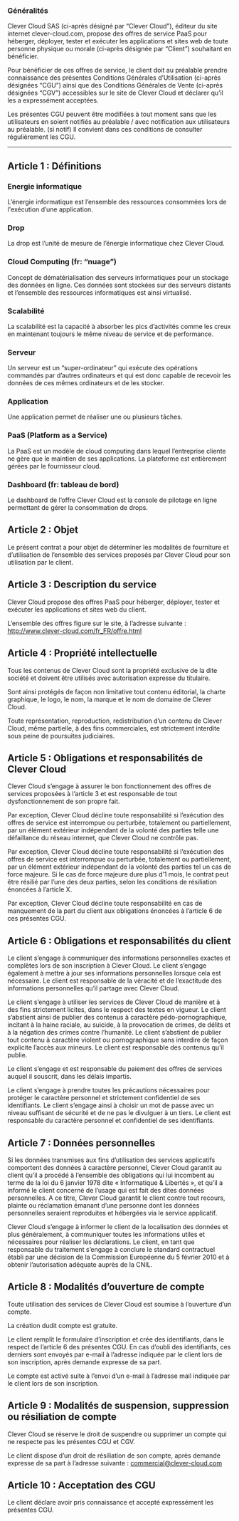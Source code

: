 ### Généralités

Clever Cloud SAS (ci-après désigné par “Clever Cloud”), éditeur du site internet clever-cloud.com, propose des offres de service PaaS pour héberger, déployer, tester et exécuter les applications et sites web de toute personne physique ou morale (ci-après désignée par “Client”) souhaitant en bénéficier.

Pour bénéficier de ces offres de service, le client doit au préalable prendre connaissance des présentes Conditions Générales d’Utilisation (ci-après désignées “CGU”) ainsi que des Conditions Générales de Vente (ci-après désignées “CGV”) accessibles sur le site de Clever Cloud et déclarer qu’il les a expressément acceptées.

Les présentes CGU peuvent être modifiées à tout moment sans que les utilisateurs en soient notifiés au préalable / avec notification aux utilisateurs au préalable. (si notif) Il convient dans ces conditions de consulter régulièrement les CGU.

---

## Article 1 : Définitions

### Energie informatique
L’énergie informatique est l’ensemble des ressources consommées lors de l'exécution d’une application.

### Drop
La drop est l’unité de mesure de l’énergie informatique chez Clever Cloud.

### Cloud Computing (fr: “nuage”)
Concept de dématérialisation des serveurs informatiques pour un stockage des données en ligne. Ces données sont stockées sur des serveurs distants et l’ensemble des ressources informatiques est ainsi virtualisé.

### Scalabilité
La scalabilité est la capacité à absorber les pics d’activités comme les creux en maintenant toujours le même niveau de service et de performance.

### Serveur
Un serveur est un “super-ordinateur” qui exécute des opérations commandés par d’autres ordinateurs et qui est donc capable de recevoir les données de ces mêmes ordinateurs et de les stocker.

### Application
Une application permet de réaliser une ou plusieurs tâches.

### PaaS (Platform as a Service)
La PaaS est un modèle de cloud computing dans lequel l’entreprise cliente ne gère que le maintien de ses applications. La plateforme est entièrement gérées par le fournisseur cloud.

### Dashboard (fr: tableau de bord)
Le dashboard de l’offre Clever Cloud est la console de pilotage en ligne permettant de gérer la consommation de drops.

## Article 2 : Objet

Le présent contrat a pour objet de déterminer les modalités de fourniture et d’utilisation de l’ensemble des services proposés par Clever Cloud pour son utilisation par le client.

## Article 3 : Description du service

Clever Cloud propose des offres PaaS pour héberger, déployer, tester et exécuter les applications et sites web du client.

L’ensemble des offres figure sur le site, à l’adresse suivante : http://www.clever-cloud.com/fr_FR/offre.html

## Article 4 : Propriété intellectuelle

Tous les contenus de Clever Cloud sont la propriété exclusive de la dite société et doivent être utilisés avec autorisation expresse du titulaire.

Sont ainsi protégés de façon non limitative tout contenu éditorial, la charte graphique, le logo, le nom, la marque et le nom de domaine de Clever Cloud.

Toute représentation, reproduction, redistribution d’un contenu de Clever Cloud, même partielle, à des fins commerciales, est strictement interdite sous peine de poursuites judiciaires.

## Article 5 : Obligations et responsabilités de Clever Cloud

Clever Cloud s’engage à assurer le bon fonctionnement des offres de services proposées à l’article 3 et est responsable de tout dysfonctionnement de son propre fait.

Par exception, Clever Cloud décline toute responsabilité si l’exécution des offres de service est interrompue ou perturbée, totalement ou partiellement, par un élément extérieur indépendant de la volonté des parties telle une défaillance du réseau internet, que Clever Cloud ne contrôle pas.

Par exception, Clever Cloud décline toute responsabilité si l’exécution des offres de service est interrompue ou perturbée, totalement ou partiellement, par un élément extérieur indépendant de la volonté des parties tel un cas de force majeure. Si le cas de force majeure dure plus d’1 mois, le contrat peut être résilié par l’une des deux parties, selon les conditions de résiliation énoncées à l’article X.

Par exception, Clever Cloud décline toute responsabilité en cas de manquement de la part du client aux obligations énoncées à l’article 6 de ces présentes CGU.

## Article 6 : Obligations et responsabilités du client

Le client s’engage à communiquer des informations personnelles exactes et complètes lors de son inscription à Clever Cloud. Le client s’engage également à mettre à jour ses informations personnelles lorsque cela est nécessaire.
Le client est responsable de la véracité et de l’exactitude des informations personnelles qu’il partage avec Clever Cloud.

Le client s’engage à utiliser les services de Clever Cloud de manière et à des fins strictement licites, dans le respect des textes en vigueur. Le client s’abstient ainsi de publier des contenus à caractère pédo-pornographique, incitant à la haine raciale, au suicide, à la provocation de crimes, de délits et à la négation des crimes contre l’humanité. Le client s’abstient de publier tout contenu à caractère violent ou pornographique sans interdire de façon explicite l’accès aux mineurs.
Le client est responsable des contenus qu’il publie.

Le client s’engage et est responsable du paiement des offres de services auquel il souscrit, dans les délais impartis.

Le client s’engage à prendre toutes les précautions nécessaires pour protéger le caractère personnel et strictement confidentiel de ses identifiants. Le client s’engage ainsi à choisir un mot de passe avec un niveau suffisant de sécurité et de ne pas le divulguer à un tiers.
Le client est responsable du caractère personnel et confidentiel de ses identifiants.

## Article 7 : Données personnelles
Si les données transmises aux fins d’utilisation des services applicatifs comportent des données à caractère personnel, Clever Cloud garantit au client qu’il a procédé à l’ensemble des obligations qui lui incombent au terme de la loi du 6 janvier 1978 dite « Informatique & Libertés », et qu’il a informé le client concerné de l’usage qui est fait des dites données personnelles. A ce titre, Clever Cloud garantit le client contre tout recours, plainte ou réclamation émanant d’une personne dont les données personnelles seraient reproduites et hébergées via le service applicatif.

Clever Cloud s’engage à informer le client de la localisation des données et plus généralement, à communiquer toutes les informations utiles et nécessaires pour réaliser les déclarations. Le client, en tant que responsable du traitement s’engage à conclure le standard contractuel établi par une décision de la Commission Européenne du 5 février 2010 et à obtenir l’autorisation adéquate auprès de la CNIL.


## Article 8 : Modalités d’ouverture de compte

Toute utilisation des services de Clever Cloud est soumise à l’ouverture d’un compte.

La création dudit compte est gratuite.

Le client remplit le formulaire d’inscription et crée des identifiants, dans le respect de l’article 6 des présentes CGU. En cas d’oubli des identifiants, ces derniers sont envoyés par e-mail à l’adresse indiquée par le client lors de son inscription, après demande expresse de sa part.

Le compte est activé suite à l’envoi d’un e-mail à l’adresse mail indiquée par le client lors de son inscription.

## Article 9 : Modalités de suspension, suppression ou résiliation de compte

Clever Cloud se réserve le droit de suspendre ou supprimer un compte qui ne respecte pas les présentes CGU et CGV.

Le client dispose d’un droit de résiliation de son compte, après demande expresse de sa part à l’adresse suivante : commercial@clever-cloud.com

## Article 10 : Acceptation des CGU

Le client déclare avoir pris connaissance et accepté expressément les présentes CGU.
